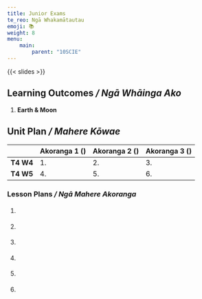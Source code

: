 ```yaml
---
title: Junior Exams
te_reo: Ngā Whakamātautau
emoji: 📚
weight: 8
menu:
    main:
        parent: "10SCIE"
---
```


{{< slides >}}

## Learning Outcomes _/ Ngā Whāinga Ako_ 

1. __Earth & Moon__

## Unit Plan _/ Mahere Kōwae_ 

|           | Akoranga 1 () | Akoranga 2 () | Akoranga 3 () |
|:----------|:--------------|:--------------|:--------------|
| __T4 W4__ | 1.            | 2.            | 3.            |
| __T4 W5__ | 4.            | 5.            | 6.            |

### Lesson Plans _/ Ngā Mahere Akoranga_ 

1. #### 
2. #### 
3. #### 
4. #### 
5. #### 
6. #### 
